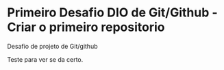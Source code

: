 # Primeiro Desafio DIO de Git/Github - Criar o primeiro repositorio
Desafio de projeto de Git/github

Teste para ver se da certo.
